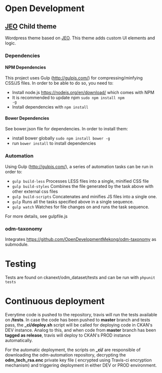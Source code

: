 # Open Development
## [JEO](http://github.com/oeco/jeo) Child theme

Wordpress theme based on [JEO](http://github.com/oeco/jeo). This theme adds custom UI elements and logic.

### Dependencies

#### NPM Dependencies

This project uses Gulp (http://gulpjs.com/) for compressing/minfying CSS/JS files. In order to be able to do so, you need to:

- Install node.js https://nodejs.org/en/download/ which comes with NPM
- It is recommended to update npm <code>sudo npm install npm -g</code>
- Install dependencies with <code>npm install</code>

#### Bower Dependencies

See bower.json file for dependencies. In order to install them:

- install bower globally <code>sudo npm install bower -g</code>
- run ```bower install``` to install dependencies

### Automation

Using Gulp (http://gulpjs.com/), a series of automation tasks can be run in order to:

- ```gulp build-less``` Processes LESS files into a single, minified CSS file
- ```gulp build-styles``` Combines the file generated by the task above with other external css files
- ```gulp build-scripts``` Concatenates and minifies JS files into a single one.
- ```gulp``` Runs all the tasks specified above in a single sequence.
- ```gulp watch``` Watches for file changes on and runs the task sequence.

For more details, see gulpfile.js

### odm-taxonomy

Integrates https://github.com/OpenDevelopmentMekong/odm-taxonomy as submodule.

# Testing

Tests are found on ckanext/odm_dataset/tests and can be run with ```phpunit tests```

# Continuous deployment

Everytime code is pushed to the repository, travis will run the tests available on **/tests**. In case the code has been pushed to **master** branch and tests pass, the **_ci/deploy.sh** script will be called for deploying code in CKAN's DEV instance. Analog to this, and when code from **master** branch has been **tagged as release**, travis will deploy to CKAN's PROD instance automatically.

For the automatic deployment, the scripts on **_ci/** are responsible of downloading the odm-automation repository, decrypting the **odm_tech_rsa.enc** private key file ( encrypted using Travis-ci encryption mechanism) and triggering deployment in either DEV or PROD environment.
